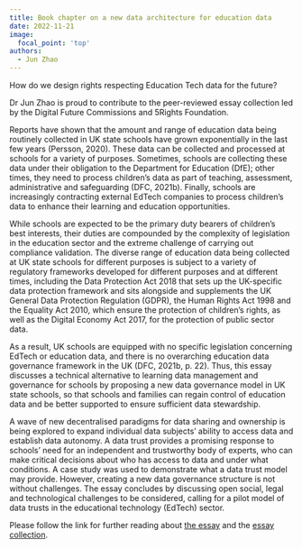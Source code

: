 ```yaml
---
title: Book chapter on a new data architecture for education data
date: 2022-11-21
image:
  focal_point: 'top'
authors:
  - Jun Zhao
---
```



How do we design rights respecting Education Tech data for the future? 

 
Dr Jun Zhao is proud to contribute to the peer-reviewed essay collection led by the Digital Future Commissions and 5Rights Foundation.
 

Reports have shown that the amount and range of education data being routinely collected in UK state schools have grown exponentially in the last few years (Persson, 2020). These data can be collected and processed at schools for a variety of purposes. Sometimes, schools are collecting these data under their obligation to the Department for Education (DfE); other times, they need to process children’s data as part of teaching, assessment, administrative and safeguarding (DFC, 2021b). Finally, schools are increasingly contracting external EdTech companies to process children’s data to enhance their learning and education opportunities.

 

While schools are expected to be the primary duty bearers of children’s best interests, their duties are compounded by the complexity of legislation in the education sector and the extreme challenge of carrying out compliance validation. The diverse range of education data being collected at UK state schools for different purposes is subject to a variety of regulatory frameworks developed for different purposes and at different times, including the Data Protection Act 2018 that sets up the UK-specific data protection framework and sits alongside and supplements the UK General Data Protection Regulation (GDPR), the Human Rights Act 1998 and the Equality Act 2010, which ensure the protection of children’s rights, as well as the Digital Economy Act 2017, for the protection of public sector data.

 

As a result, UK schools are equipped with no specific legislation concerning EdTech or education data, and there is no overarching education data governance framework in the UK (DFC, 2021b, p. 22). Thus, this essay discusses a technical alternative to learning data management and governance for schools by proposing a new data governance model in UK state schools, so that schools and families can regain control of education data and be better supported to ensure sufficient data stewardship.

A wave of new decentralised paradigms for data sharing and ownership is being explored to expand individual data subjects’ ability to access data and establish data autonomy. A data trust provides a promising response to schools’ need for an independent and trustworthy body of experts, who can make critical decisions about who has access to data and under what conditions. A case study was used to demonstrate what a data trust model may provide. However, creating a new data governance structure is not without challenges. The essay concludes by discussing open social, legal and technological challenges to be considered, calling for a pilot model of data trusts in the educational technology (EdTech) sector.

 

Please follow the link for further reading about [the essay](https://educationdatafutures.digitalfuturescommission.org.uk/essays/rethinking-data-futures/call-new-data-governance-datafied-childhood) and the [essay collection](https://educationdatafutures.digitalfuturescommission.org.uk).